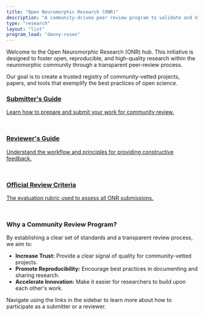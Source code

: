 ```yaml
---
title: "Open Neuromorphic Research (ONR)"
description: "A community-driven peer review program to validate and highlight reproducible, high-impact research in neuromorphic computing. Discover community-approved papers and learn how to submit your work."
type: "research"
layout: "list"
program_lead: "danny-rosen"
---
```


Welcome to the Open Neuromorphic Research (ONR) hub. This initiative is designed to foster open, reproducible, and high-quality research within the neuromorphic community through a transparent peer-review process.

Our goal is to create a trusted registry of community-vetted projects, papers, and tools that exemplify the best practices of open science.

<div class="space-y-4 my-8">
  <a href="../research/submitter-guide/" class="group no-style block p-6 bg-theme-light dark:bg-darkmode-theme-light rounded-lg shadow-md hover:shadow-xl hover:-translate-y-1 transition-all duration-300">
    <div class="flex justify-between items-center">
      <div>
        <h3 class="text-xl font-semibold text-dark dark:text-darkmode-dark styled-link">Submitter's Guide</h3>
        <p class="text-text dark:text-darkmode-text mt-1">Learn how to prepare and submit your work for community review.</p>
      </div>
      <span class="text-2xl text-primary dark:text-darkmode-primary transition-transform transform group-hover:translate-x-1 ml-4 no-underline">
        <svg class="icon icon-arrow-right" fill="currentColor" aria-hidden="true" role="img" style="display: inline-block; vertical-align: middle; width: 1em; height: 1em;"><use xlink:href="#icon-solid-arrow-right"></use></svg>
      </span>
    </div>
  </a>
  <a href="../research/reviewer-guide/" class="group no-style block p-6 bg-theme-light dark:bg-darkmode-theme-light rounded-lg shadow-md hover:shadow-xl hover:-translate-y-1 transition-all duration-300">
    <div class="flex justify-between items-center">
      <div>
        <h3 class="text-xl font-semibold text-dark dark:text-darkmode-dark styled-link">Reviewer's Guide</h3>
        <p class="text-text dark:text-darkmode-text mt-1">Understand the workflow and principles for providing constructive feedback.</p>
      </div>
      <span class="text-2xl text-primary dark:text-darkmode-primary transition-transform transform group-hover:translate-x-1 ml-4 no-underline">
        <svg class="icon icon-arrow-right" fill="currentColor" aria-hidden="true" role="img" style="display: inline-block; vertical-align: middle; width: 1em; height: 1em;"><use xlink:href="#icon-solid-arrow-right"></use></svg>
      </span>
    </div>
  </a>
    <a href="../research/review-criteria/" class="group no-style block p-6 bg-theme-light dark:bg-darkmode-theme-light rounded-lg shadow-md hover:shadow-xl hover:-translate-y-1 transition-all duration-300">
    <div class="flex justify-between items-center">
      <div>
        <h3 class="text-xl font-semibold text-dark dark:text-darkmode-dark styled-link">Official Review Criteria</h3>
        <p class="text-text dark:text-darkmode-text mt-1">The evaluation rubric used to assess all ONR submissions.</p>
      </div>
      <span class="text-2xl text-primary dark:text-darkmode-primary transition-transform transform group-hover:translate-x-1 ml-4 no-underline">
        <svg class="icon icon-arrow-right" fill="currentColor" aria-hidden="true" role="img" style="display: inline-block; vertical-align: middle; width: 1em; height: 1em;"><use xlink:href="#icon-solid-arrow-right"></use></svg>
      </span>
    </div>
  </a>
</div>

### Why a Community Review Program?

By establishing a clear set of standards and a transparent review process, we aim to:
- **Increase Trust:** Provide a clear signal of quality for community-vetted projects.
- **Promote Reproducibility:** Encourage best practices in documenting and sharing research.
- **Accelerate Innovation:** Make it easier for researchers to build upon each other's work.

Navigate using the links in the sidebar to learn more about how to participate as a submitter or a reviewer.
